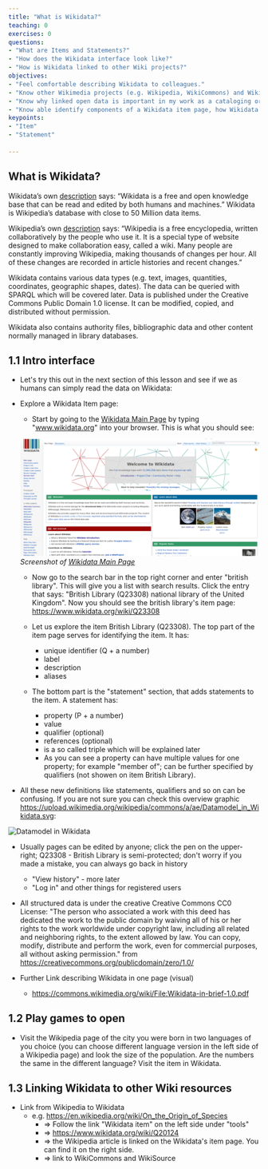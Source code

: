 ```yaml
---
title: "What is Wikidata?"
teaching: 0
exercises: 0
questions:
- "What are Items and Statements?"
- "How does the Wikidata interface look like?"
- "How is Wikidata linked to other Wiki projects?"
objectives:
- "Feel comfortable describing Wikidata to colleagues."
- "Know other Wikimedia projects (e.g. Wikipedia, WikiCommons) and Wikidata is related to them."
- "Know why linked open data is important in my work as a cataloging or teaching librarian."
- "Know able identify components of a Wikidata item page, how Wikidata is organized and how to navigate in it."
keypoints:
- "Item"
- "Statement"

---
```


## What is Wikidata?

Wikidata’s own [description](https://www.wikidata.org/wiki/Wikidata:Main_Page) says: “Wikidata is a free and open knowledge base that can be read and edited by both humans and machines.” Wikidata is Wikipedia’s database with close to 50 Million data items. 

Wikipedia’s own [description](https://en.wikipedia.org/wiki/Wikipedia:Introduction) says: “Wikipedia is a free encyclopedia, written collaboratively by the people who use it. It is a special type of website designed to make collaboration easy, called a wiki. Many people are constantly improving Wikipedia, making thousands of changes per hour. All of these changes are recorded in article histories and recent changes.”

Wikidata contains various data types (e.g. text, images, quantities, coordinates, geographic shapes, dates). The data can be queried with SPARQL which will be covered later. Data is published under the Creative Commons Public Domain 1.0 license. It can be modified, copied, and distributed without permission.

Wikidata also contains authority files, bibliographic data and other content normally managed in library databases.


## 1.1 Intro interface ##
  - Let's try this out in the next section of this lesson and see if we as humans can simply read the data on Wikidata:
- Explore a Wikidata Item page:
  - Start by going to the [Wikidata Main Page](https://www.wikidata.org/wiki/Wikidata:Main_Page) by typing "www.wikidata.org" into your browser. This is what you should see:

  ![Wikidata_Main_Page](../fig/Wikidata_Main_Page.png)  
  *Screenshot of [Wikidata Main Page](https://www.wikidata.org/wiki/Wikidata:Main_Page)*

  - Now go to the search bar in the top right corner and enter "british library". This will give you a list with search results. Click the entry that says: "British Library (Q23308) national library of the United Kingdom". Now you should see the british library's item page:
     https://www.wikidata.org/wiki/Q23308

  - Let us explore the item British Library (Q23308). The top part of the item page serves for identifying the item. It    has:
    - unique identifier (Q + a number)
    - label 
    - description
    - aliases
            
  - The bottom part is the "statement" section, that adds statements to the item. A statement has:
    - property (P + a number)
    - value
    - qualifier (optional)
    - references (optional)
    - is a so called triple which will be explained later
    - As you can see a property can have multiple values for one property; for example "member of"; can be further specified by qualifiers (not showen on item British Library).

- All these new definitions like statements, qualifiers and so on can be confusing. If you are not sure you can check this overview graphic https://upload.wikimedia.org/wikipedia/commons/a/ae/Datamodel_in_Wikidata.svg:

![Datamodel in Wikidata](https://upload.wikimedia.org/wikipedia/commons/a/ae/Datamodel_in_Wikidata.svg)

- Usually pages can be edited by anyone; click the pen on the upper-right; Q23308 - British Library is semi-protected; don't worry if you made a mistake, you can always go back in history
    - "View history" - more later
    - "Log in" and other things for registered users

- All structured data is under the creative Creative Commons CC0 License:
"The person who associated a work with this deed has dedicated the work to the public domain by waiving all of his or her rights to the work worldwide under copyright law, including all related and neighboring rights, to the extent allowed by law. You can copy, modify, distribute and perform the work, even for commercial purposes, all without asking permission."
from https://creativecommons.org/publicdomain/zero/1.0/

- Further Link describing Wikidata in one page (visual)
    - https://commons.wikimedia.org/wiki/File:Wikidata-in-brief-1.0.pdf

## 1.2 Play games to open ##

- Visit the Wikipedia page of the city you were born in two languages
  of you choice (you can choose different language version in the left
  side of a Wikipedia page) and look the size of the population. Are
  the numbers the same in the different language? Visit the item in
  Wikidata.

## 1.3 Linking Wikidata to other Wiki resources ##
- Link from Wikipedia to Wikidata
    - e.g. https://en.wikipedia.org/wiki/On_the_Origin_of_Species
        - => Follow the link "Wikidata item" on the left side under "tools"
        - => https://www.wikidata.org/wiki/Q20124
        - => the Wikipedia article is linked on the Wikidata's item page. You can find it on the right side.
        - => link to WikiCommons and WikiSource
